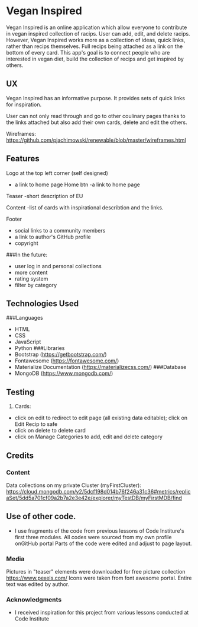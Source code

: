 # Vegan Inspired

Vegan Inspired is an online application which allow everyone to contribute in vegan inspired collection of racips.
User can add, edit, and delete racips. However, Vegan Inspired works more as a collection of ideas, quick links, rather than recips themselves.
Full recips being attached as a link on the bottom of every card. This app's goal is to connect people who are interested
in vegan diet, build the collection of recips and get inspired by others.  

## UX

Vegan Inspired has an informative purpose.
It provides sets of quick links for inspiration.

User can not only read through and go to other coulinary pages thanks to the links attached
but also add their own cards, delete and edit the others.

Wireframes:
https://github.com/pjachimowski/renewable/blob/master/wireframes.html

## Features

Logo at the top left corner (self designed)
- a link to home page
Home btn
-a link to home page

Teaser
-short description of EU 

Content
-list of cards with inspirational describtion and the links.

Footer
- social links to a community members
- a link to author's GitHub profile
- copyright

###In the future:
- user log in and personal collections
- more content
- rating system 
- filter by category

## Technologies Used
###Languages
- HTML
- CSS
- JavaScript
- Python
###Libraries
- Bootstrap (https://getbootstrap.com/)
- Fontawesome (https://fontawesome.com/)
- Materialize Documentation (https://materializecss.com/)
###Database
- MongoDB (https://www.mongodb.com/)

## Testing

1. Cards:
- click on edit to redirect to edit page (all existing data editable); click on Edit Recip to safe
- click on delete to delete card
- click on Manage Categories to add, edit and delete category


## Credits

### Content

Data collections on my private Cluster (myFirstCluster):
https://cloud.mongodb.com/v2/5dcf198d014b76f246a31c36#metrics/replicaSet/5dd5a701cf09a2b7a2e3e42e/explorer/myTestDB/myFirstMDB/find


## Use of other code.
- I use fragments of the code from previous lessons of Code Institure's first three modules.
All codes were sourced from my own profile onGitHub portal
Parts of the code were edited and adjust to page layout.

### Media
Pictures in "teaser" elements were downloaded for free picture collection https://www.pexels.com/
Icons were taken from font awesome portal.
Entire text was edited by author.

### Acknowledgments

- I received inspiration for this project from various lessons conducted at Code Institute